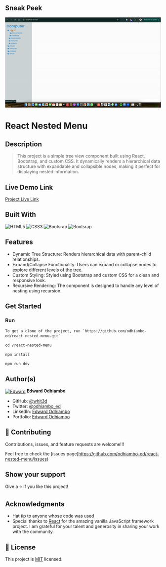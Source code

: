 ## Sneak Peek

![Preview](nestedMenu.gif)

# React Nested Menu

## Description

> This project is a simple tree view component built using React, Bootstrap, and custom CSS. It dynamically renders a hierarchical data structure with expandable and collapsible nodes, making it perfect for displaying nested information.

## Live Demo Link

[Project Live Link](https://react-qr-genius-7lqfmo5d2-white3ds-projects.vercel.app )

## Built With

![HTML5](https://icongr.am/devicon/html5-original.svg?size=80&color=currentColor)
![CSS3](https://icongr.am/devicon/css3-original.svg?size=80&color=currentColor)
![Bootsrap](https://icongr.am/devicon/bootstrap-plain.svg?size=80&color=3908e7)
![Bootsrap](https://icongr.am/devicon/javascript-plain.svg?size=80&color=3908e7)

## Features

- Dynamic Tree Structure: Renders hierarchical data with parent-child relationships.
- Expand/Collapse Functionality: Users can expand or collapse nodes to explore different levels of the tree.
- Custom Styling: Styled using Bootstrap and custom CSS for a clean and responsive look.
- Recursive Rendering: The component is designed to handle any level of nesting using recursion.

## Get Started

### Run

```
To get a clone of the project, run `https://github.com/odhiambo-ed/react-nested-menu.git`
```

```
cd /react-nested-menu
```

```
npm install
```

```
npm run dev
```



## Author(s)

  <a href="https://github.com/odhiambo-ed" target="blank"><img align="center"
        src="https://github.com/white3d/GitHub-User-Content/blob/main/Passport_Ed-M.png"
        alt="Edward" height="80" width="80"/></a>   **Edward Odhiambo**

- GitHub: [@whit3d](https://github.com/odhiambo-ed)
- Twitter: [@odhiambo_ed](https://twitter.com/odhiambo_ed)
- LinkedIn: [Edward Odhiambo](https://www.linkedin.com/in/edward-odhiambo/)
- Portfolio: [Edward Odhiambo](https://edwardodhiambo.com/)

## 🤝 Contributing

Contributions, issues, and feature requests are welcome!!!

Feel free to check the [issues page]https://github.com/odhiambo-ed/react-nested-menu/issues)

## Show your support

Give a ⭐️ if you like this project!

## Acknowledgments

- Hat tip to anyone whose code was used
- Special thanks to [React](https://react.dev/) for the amazing vanilla JavaScript framework project. I am grateful for your talent and generosity in sharing your work with the community.

## 📝 License

This project is [MIT](https://github.com/white3d/GitHub-User-Content/blob/main/LICENSE) licensed.

